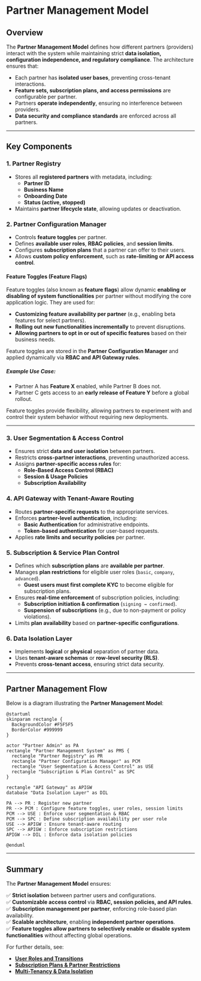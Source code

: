 # **Partner Management Model**

## **Overview**
The **Partner Management Model** defines how different partners (providers) interact with the system while maintaining strict **data isolation, configuration independence, and regulatory compliance**. The architecture ensures that:

- Each partner has **isolated user bases**, preventing cross-tenant interactions.
- **Feature sets, subscription plans, and access permissions** are configurable per partner.
- Partners **operate independently**, ensuring no interference between providers.
- **Data security and compliance standards** are enforced across all partners.

---

## **Key Components**

### **1. Partner Registry**
   - Stores all **registered partners** with metadata, including:
     - **Partner ID**
     - **Business Name**
     - **Onboarding Date**
     - **Status (active, stopped)**
   - Maintains **partner lifecycle state**, allowing updates or deactivation.

### **2. Partner Configuration Manager**
   - Controls **feature toggles** per partner.
   - Defines **available user roles**, **RBAC policies**, and **session limits**.
   - Configures **subscription plans** that a partner can offer to their users.
   - Allows **custom policy enforcement**, such as **rate-limiting or API access control**.

#### **Feature Toggles (Feature Flags)**
Feature toggles (also known as **feature flags**) allow dynamic **enabling or disabling of system functionalities** per partner without modifying the core application logic. They are used for:

- **Customizing feature availability per partner** (e.g., enabling beta features for select partners).
- **Rolling out new functionalities incrementally** to prevent disruptions.
- **Allowing partners to opt in or out of specific features** based on their business needs.

Feature toggles are stored in the **Partner Configuration Manager** and applied dynamically via **RBAC and API Gateway rules**.

##### **Example Use Case:**
- Partner A has **Feature X** enabled, while Partner B does not.
- Partner C gets access to an **early release of Feature Y** before a global rollout.

Feature toggles provide flexibility, allowing partners to experiment with and control their system behavior without requiring new deployments.

---

### **3. User Segmentation & Access Control**
   - Ensures strict **data and user isolation** between partners.
   - Restricts **cross-partner interactions**, preventing unauthorized access.
   - Assigns **partner-specific access rules** for:
     - **Role-Based Access Control (RBAC)**
     - **Session & Usage Policies**
     - **Subscription Availability**

### **4. API Gateway with Tenant-Aware Routing**
   - Routes **partner-specific requests** to the appropriate services.
   - Enforces **partner-level authentication**, including:
     - **Basic Authentication** for administrative endpoints.
     - **Token-based authentication** for user-based requests.
   - Applies **rate limits and security policies** per partner.

### **5. Subscription & Service Plan Control**
   - Defines which **subscription plans** are **available per partner**.
   - Manages **plan restrictions** for eligible user roles (`basic`, `company`, `advanced`).  
     - **Guest users must first complete KYC** to become eligible for subscription plans.  
   - Ensures **real-time enforcement** of subscription policies, including:  
     - **Subscription initiation & confirmation** (`signing → confirmed`).  
     - **Suspension of subscriptions** (e.g., due to non-payment or policy violations).  
   - Limits **plan availability** based on **partner-specific configurations**.


### **6. Data Isolation Layer**
   - Implements **logical** or **physical** separation of partner data.
   - Uses **tenant-aware schemas** or **row-level security (RLS)**.
   - Prevents **cross-tenant access**, ensuring strict data security.

---

## **Partner Management Flow**

Below is a diagram illustrating the **Partner Management Model**:

```plantuml
@startuml
skinparam rectangle {
  BackgroundColor #F5F5F5
  BorderColor #999999
}

actor "Partner Admin" as PA
rectangle "Partner Management System" as PMS {
  rectangle "Partner Registry" as PR
  rectangle "Partner Configuration Manager" as PCM
  rectangle "User Segmentation & Access Control" as USE
  rectangle "Subscription & Plan Control" as SPC
}

rectangle "API Gateway" as APIGW
database "Data Isolation Layer" as DIL

PA --> PR : Register new partner
PR --> PCM : Configure feature toggles, user roles, session limits
PCM --> USE : Enforce user segmentation & RBAC
PCM --> SPC : Define subscription availability per user role
USE --> APIGW : Ensure tenant-aware routing
SPC --> APIGW : Enforce subscription restrictions
APIGW --> DIL : Enforce data isolation policies

@enduml
```

---

## **Summary**
The **Partner Management Model** ensures:

✅ **Strict isolation** between partner users and configurations.  
✅ **Customizable access control** via **RBAC, session policies, and API rules**.  
✅ **Subscription management per partner**, enforcing role-based plan availability.  
✅ **Scalable architecture**, enabling **independent partner operations**.  
✅ **Feature toggles allow partners to selectively enable or disable system functionalities** without affecting global operations.

For further details, see:

- **[User Roles and Transitions](../security/rbac.md)**
- **[Subscription Plans & Partner Restrictions](../subscriptions/plan_restrictions.md)**
- **[Multi-Tenancy & Data Isolation](../security/multi_tenancy.md)**
